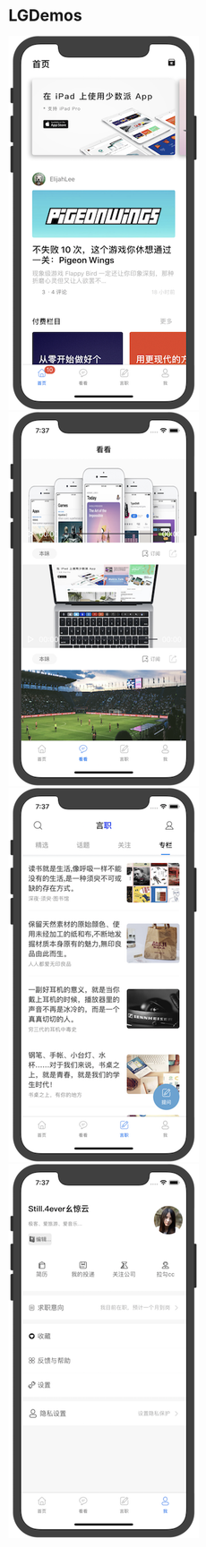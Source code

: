 # LGDemos
![首页.png](https://github.com/HuPingKang/LGDemos/blob/master/clips/home.png)
![看看.png](https://github.com/HuPingKang/LGDemos/blob/master/clips/video.png)
![言职.png](https://github.com/HuPingKang/LGDemos/blob/master/clips/work.png)
![我.png](https://github.com/HuPingKang/LGDemos/blob/master/clips/mine.png)

